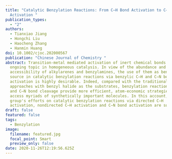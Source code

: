 ```yaml
---
title: "Catalytic Benzylation Reactions: From C–H Bond Activation to C–N Bond
  Activation "
publication_types:
  - "2"
authors:
  - Tianxiao Jiang
  - Hongchi Liu
  - Haocheng Zhang
  - Hanmin Huang
doi: 10.1002/cjoc.202000567
publication: "Chinese Journal of Chemistry "
abstract: Transition-metal mediated activation of inert chemical bonds is an
  ongoing topic in homogeneous catalysis. In view of the abundance and
  accessibility of alkylarenes and benzylamines, the use of them as benzyl
  source in catalytic benzylation reactions via benzylic C—H and C—N bond
  activation is highly desirable. Indeed, compared with the traditional
  approaches with benzyl halide as the substrates, benzylation reactions via C—H
  and C—N bond cleavage provide more efficient, atom-economic strategies to
  access myriads of synthetically important molecules. In this account, our
  group's efforts on catalytic benzylation reactions via directed C—H
  activation, nondirected C—H activation and C—N bond activation are summarized.
draft: false
featured: false
tags:
  - Benzylation
image:
  filename: featured.jpg
  focal_point: Smart
  preview_only: false
date: 2020-11-26T12:19:56.625Z
---
```

